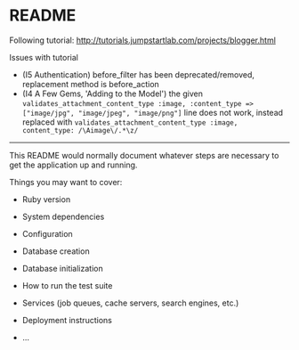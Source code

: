 # README

Following tutorial: http://tutorials.jumpstartlab.com/projects/blogger.html

Issues with tutorial
- (I5 Authentication) before_filter has been deprecated/removed, replacement method is before_action
- (I4 A Few Gems, 'Adding to the Model') the given `validates_attachment_content_type :image, :content_type => ["image/jpg", "image/jpeg", "image/png"]` line does not work, instead replaced with `validates_attachment_content_type :image, content_type: /\Aimage\/.*\z/`

---------------------
This README would normally document whatever steps are necessary to get the
application up and running.

Things you may want to cover:

* Ruby version

* System dependencies

* Configuration

* Database creation

* Database initialization

* How to run the test suite

* Services (job queues, cache servers, search engines, etc.)

* Deployment instructions

* ...
